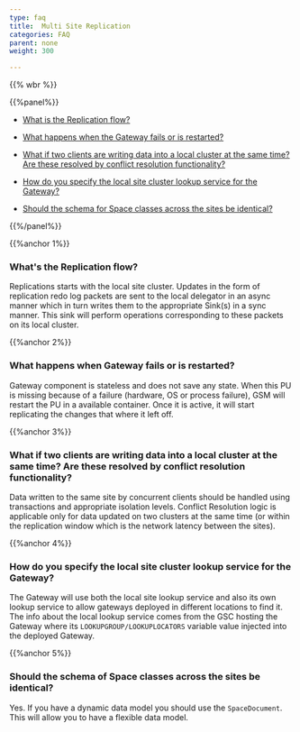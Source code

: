 ```yaml
---
type: faq
title:  Multi Site Replication
categories: FAQ
parent: none
weight: 300

---
```



{{% wbr %}}

{{%panel%}}

- [What is the Replication flow?](#1)

- [What happens when the Gateway fails or is restarted?](#2)

- [What if two clients are writing data into a local cluster at the same time? Are these resolved by conflict resolution functionality?](#3)

- [How do you specify the local site cluster lookup service for the Gateway?](#4)

- [Should the schema for Space classes across the sites be identical?](#5)


{{%/panel%}}

{{%anchor 1%}}

### What's the Replication flow?
Replications starts with the local site cluster. Updates in the form of replication redo log packets are sent to the local delegator in an async manner which in turn writes them to the appropriate Sink(s) in a sync manner. This sink will perform operations corresponding to these packets on its local cluster.

{{%anchor 2%}}

### What happens when Gateway fails or is restarted?
Gateway component is stateless and does not save any state. When this PU is missing because of a failure (hardware, OS or process failure), GSM will restart the PU in a available container. Once it is active, it will start replicating the changes that where it left off.

{{%anchor 3%}}

### What if two clients are writing data into a local cluster at the same time? Are these resolved by conflict resolution functionality?
Data written to the same site by concurrent clients should be handled using transactions and appropriate isolation levels. Conflict Resolution logic is applicable only for data updated on two clusters at the same time (or within the replication window which is the network latency between the sites).

{{%anchor 4%}}

### How do you specify the local site cluster lookup service for the Gateway?
The Gateway will use both the local site lookup service and also its own lookup service to allow gateways deployed in different locations to find it.
The info about the local lookup service comes from the GSC hosting the Gateway where its `LOOKUPGROUP/LOOKUPLOCATORS` variable value injected into the deployed Gateway.

{{%anchor 5%}}

### Should the schema of Space classes across the sites be identical?
Yes. If you have a dynamic data model you should use the `SpaceDocument`. This will allow you to have a flexible data model.
